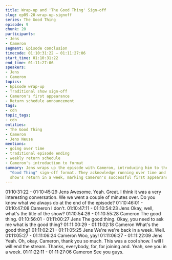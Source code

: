 ```yaml
---
title: Wrap-up and 'The Good Thing' Sign-off
slug: ep09-20-wrap-up-signoff
series: The Good Thing
episode: 9
chunk: 20
participants:
- Jens
- Cameron
segment: Episode conclusion
timecode: 01:10:31:22 – 01:11:27:06
start_time: 01:10:31:22
end_time: 01:11:27:06
speakers:
- Jens
- Cameron
topics:
- Episode wrap-up
- Traditional show sign-off
- Cameron's first appearance
- Return schedule announcement
tags:
- cdn
topic_tags:
- cdn
entities:
- The Good Thing
- Cameron
- Jens Neuse
mentions:
- going over time
- traditional episode ending
- weekly return schedule
- Cameron's introduction to format
summary: Jens wraps up the episode with Cameron, introducing him to the traditional
  "Good Thing" sign-off format. They acknowledge running over time and announce the
  show's return in a week, marking Cameron's successful first appearance on the podcast.
---
```


01:10:31:22 - 01:10:45:29
Jens
Awesome. Yeah. Great. I think it was a very interesting conversation. We we went a couple of
minutes over. Do you know what we always do at the end of the episode?
01:10:46:01 - 01:10:47:08
Cameron
I don't.
01:10:47:11 - 01:10:54:23
Jens
Okay, well, what's the title of the show?
01:10:54:26 - 01:10:55:28
Cameron
The good thing.
01:10:56:01 - 01:11:00:27
Jens
The good thing. Okay, you need to ask me what is the good thing?
01:11:00:29 - 01:11:02:18
Cameron
What's the good thing?
01:11:02:21 - 01:11:05:25
Jens
We're we're back in a week. Well.
01:11:05:27 - 01:11:06:24
Cameron
Woo, yay!
01:11:06:27 - 01:11:22:09
Jens
Yeah. Oh, okay. Cameron, thank you so much. This was a cool show. I will I will end the stream.
Thanks, everybody, for, for joining and. Yeah, see you in a week.
01:11:22:11 - 01:11:27:06
Cameron
See you guys.